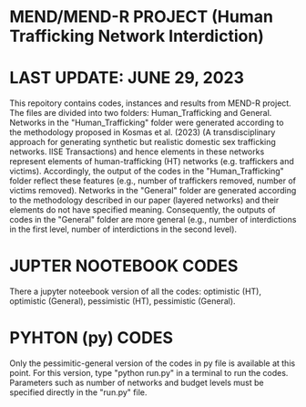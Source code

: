# MEND/MEND-R PROJECT (Human Trafficking Network Interdiction)

# LAST UPDATE: JUNE 29, 2023

This repoitory contains codes, instances and results from MEND-R project.
The files are divided into two folders: Human_Trafficking and General. Networks in the "Human_Trafficking" folder were generated according to the methodology proposed in Kosmas et al. (2023) (A 
transdisciplinary approach for generating synthetic but realistic domestic sex trafficking networks. IISE Transactions) and hence elements in these networks represent elements of human-trafficking (HT) networks
(e.g. traffickers and victims). Accordingly, the output of the codes in the "Human_Trafficking" folder reflect these features (e.g., number of traffickers removed, number of victims removed). Networks in the "General"
folder are generated according to the methodology described in our paper (layered networks) and their elements do not have specified meaning. Consequently, the outputs of codes in the "General" folder are more general
(e.g., number of interdictions in the first level, number of interdictions in the second level). 

# JUPTER NOOTEBOOK CODES 
There a jupyter noteebook version of all the codes: optimistic (HT), optimistic (General), pessimistic (HT), pessimistic (General).

# PYHTON (py) CODES
Only the pessimitic-general version of the codes in py file is available at this point. For this version, type "python run.py" in a terminal to run the codes. Parameters such as number of networks and budget levels must
be specified directly in the "run.py" file.
